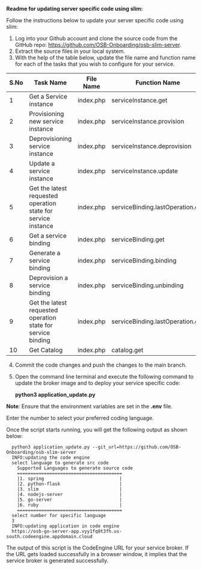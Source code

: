 **Readme for updating server specific code using slim:**

Follow the instructions below to update your server specific code using slim:

1. Log into your Github account and clone the source code from the GitHub repo: https://github.com/OSB-Onboarding/osb-slim-server.
2. Extract the source files in your local system.
3. With the help of the table below, update the file name and function name for each of the tasks that you wish to configure for your service.

| S.No | Task Name                                                     | File Name | Function Name                    |
| ---- | ------------------------------------------------------------- | --------- | -------------------------------- |
| 1    | Get a Service instance                                        | index.php | serviceInstance.get              |
| 2    | Provisioning new service instance                             | index.php | serviceInstance.provision        |
| 3    | Deprovisioning service instance                               | index.php | serviceInstance.deprovision      |
| 4    | Update a service instance                                     | index.php | serviceInstance.update           |
| 5    | Get the latest requested operation state for service instance | index.php | serviceBinding.lastOperation.get |
| 6    | Get a service binding                                         | index.php | serviceBinding.get               |
| 7    | Generate a service binding                                    | index.php | serviceBinding.binding           |
| 8    | Deprovision a service binding                                 | index.php | serviceBinding.unbinding         |
| 9    | Get the latest requested operation state for service binding  | index.php | serviceBinding.lastOperation.get |
| 10   | Get Catalog                                                   | index.php | catalog.get                      |

4. Commit the code changes and push the changes to the main branch.
5. Open the command line terminal and execute the following command to update the broker image and to deploy your service specific code:

   **python3 application_update.py**

**Note**: Ensure that the environment variables are set in the **.env** file.

Enter the number to select your preferred coding language.

Once the script starts running, you will get the following output as shown below:

      python3 application_update.py --git_url=https://github.com/OSB-Onboarding/osb-slim-server
      INFO:updating the code engine
      select language to generate src code
        Supported Languages to generate source code
        =======================================
        |1. spring                            |
        |2. python-flask                      |
        |3. slim                              |
        |4. nodejs-server                     |
        |5. go-server                         |
        |6. ruby                              |
        =======================================
      select number for specific language
      3
      INFO:updating application in code engine
      https://osb-go-server-app.vyy1fq8t3fh.us-south.codeengine.appdomain.cloud

The output of this script is the CodeEngine URL for your service broker. If the URL gets loaded successfully in a browser window, it implies that the service broker is generated successfully.
